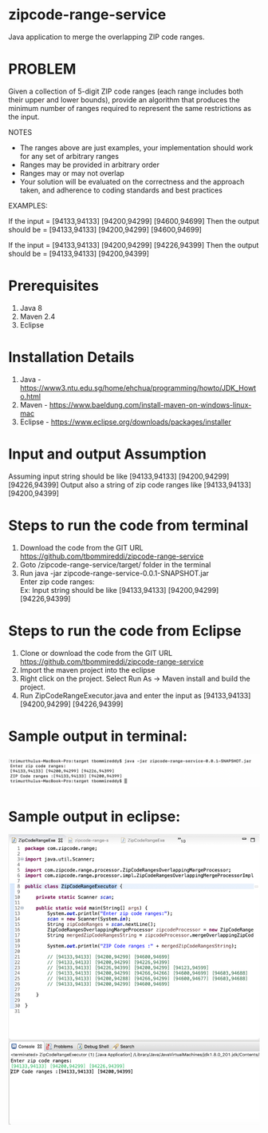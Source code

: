 # zipcode-range-service

Java application to merge the overlapping ZIP code ranges.

# PROBLEM

Given a collection of 5-digit ZIP code ranges (each range includes both their upper and lower bounds), provide an algorithm that produces the minimum number of ranges required to represent the same restrictions as the input.

 NOTES
- The ranges above are just examples, your implementation should work for any set of arbitrary ranges
- Ranges may be provided in arbitrary order
- Ranges may or may not overlap
- Your solution will be evaluated on the correctness and the approach taken, and adherence to coding standards and best practices

 EXAMPLES:

If the input = [94133,94133] [94200,94299] [94600,94699]
Then the output should be = [94133,94133] [94200,94299] [94600,94699]

If the input = [94133,94133] [94200,94299] [94226,94399]
Then the output should be = [94133,94133] [94200,94399]

# Prerequisites
1. Java 8
2. Maven 2.4
3. Eclipse

# Installation Details
1. Java - https://www3.ntu.edu.sg/home/ehchua/programming/howto/JDK_Howto.html
2. Maven - https://www.baeldung.com/install-maven-on-windows-linux-mac
3. Eclipse - https://www.eclipse.org/downloads/packages/installer

 # Input and output Assumption
 Assuming input string should be like [94133,94133] [94200,94299] [94226,94399]
 Output also a string of zip code ranges like [94133,94133] [94200,94399]
 
 # Steps to run the code from terminal
 1. Download the code from the GIT URL https://github.com/tbommireddi/zipcode-range-service
 2. Goto /zipcode-range-service/target/ folder in the terminal
 3. Run java -jar zipcode-range-service-0.0.1-SNAPSHOT.jar                                                                     
    Enter zip code ranges:<enter string of zip code ranges as given below>                                                     
     Ex: Input string should be like [94133,94133] [94200,94299] [94226,94399]
 
 # Steps to run the code from Eclipse
 1. Clone or download the code from the GIT URL https://github.com/tbommireddi/zipcode-range-service
 2. Import the maven project into the eclipse
 3. Right click on the project. Select Run As -> Maven install and build the project.
 4. Run ZipCodeRangeExecutor.java and enter the input as [94133,94133] [94200,94299] [94226,94399]
 
 # Sample output in terminal:
![alt text](https://github.com/tbommireddi/zipcode-range-service/blob/master/SampleOutput.png)

# Sample output in eclipse:
![alt text](https://github.com/tbommireddi/zipcode-range-service/blob/master/Output_Eclipse.png)
